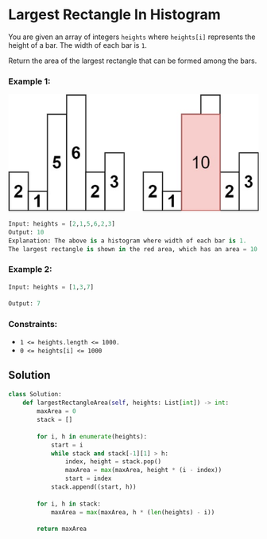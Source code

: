 # Largest Rectangle In Histogram
You are given an array of integers `heights` where `heights[i]` represents the height of a bar. The width of each bar is `1`.

Return the area of the largest rectangle that can be formed among the bars.

### Example 1:
![example 1](/Stack/Images/histogram.jpg)
```python
Input: heights = [2,1,5,6,2,3]
Output: 10
Explanation: The above is a histogram where width of each bar is 1.
The largest rectangle is shown in the red area, which has an area = 10 units.
```
### Example 2:
```python
Input: heights = [1,3,7]

Output: 7
```
### Constraints:
- `1 <= heights.length <= 1000.`
- `0 <= heights[i] <= 1000`

## Solution
```python
class Solution:
    def largestRectangleArea(self, heights: List[int]) -> int:
        maxArea = 0
        stack = []

        for i, h in enumerate(heights):
            start = i
            while stack and stack[-1][1] > h:
                index, height = stack.pop()
                maxArea = max(maxArea, height * (i - index))
                start = index
            stack.append((start, h))
        
        for i, h in stack:
            maxArea = max(maxArea, h * (len(heights) - i))

        return maxArea
```